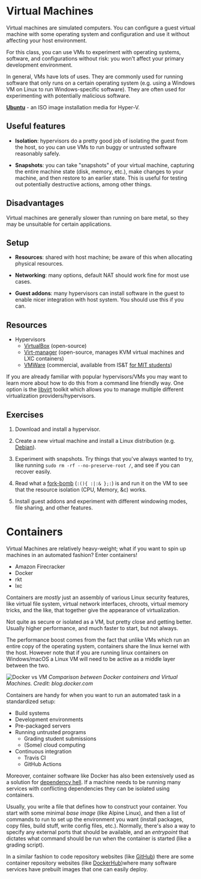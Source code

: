# Virtual Machines

Virtual machines are simulated computers. You can configure a guest virtual machine with some operating system and configuration and use it without affecting your host environment.

For this class, you can use VMs to experiment with operating systems, software, and configurations without risk: you won't affect your primary development environment.

In general, VMs have lots of uses. They are commonly used for running software that only runs on a certain operating system (e.g. using a Windows VM on Linux to run Windows-specific software). They are often used for experimenting with potentially malicious software.

**[Ubuntu](www.ubuntu.com/download/desktop)** - an ISO image installation media for Hyper-V.

## Useful features

- **Isolation**: hypervisors do a pretty good job of isolating the guest from the host, so you can use VMs to run buggy or untrusted software reasonably safely.

- **Snapshots**: you can take "snapshots" of your virtual machine, capturing the entire machine state (disk, memory, etc.), make changes to your machine, and then restore to an earlier state. This is useful for testing out potentially destructive actions, among other things.

## Disadvantages

Virtual machines are generally slower than running on bare metal, so they may be unsuitable for certain applications.

## Setup

- **Resources**: shared with host machine; be aware of this when allocating physical resources.

- **Networking**: many options, default NAT should work fine for most use cases.

- **Guest addons**: many hypervisors can install software in the guest to enable nicer integration with host system. You should use this if you can.

## Resources

- Hypervisors
    - [VirtualBox](https://www.virtualbox.org/) (open-source)
    - [Virt-manager](https://virt-manager.org/) (open-source, manages KVM virtual machines and LXC containers)
    - [VMWare](https://www.vmware.com/) (commercial, available from IS&T [for
    MIT students](https://ist.mit.edu/vmware-fusion))

If you are already familiar with popular hypervisors/VMs you may want to learn more about how to do this from a command line friendly way. One option is the [libvirt](https://wiki.libvirt.org/page/UbuntuKVMWalkthrough) toolkit which allows you to manage multiple different virtualization providers/hypervisors.

## Exercises

1. Download and install a hypervisor.

2. Create a new virtual machine and install a Linux distribution (e.g. [Debian](https://www.debian.org/)).

3. Experiment with snapshots. Try things that you've always wanted to try, like running `sudo rm -rf --no-preserve-root /`, and see if you can recover  easily.

4. Read what a [fork-bomb](https://en.wikipedia.org/wiki/Fork_bomb) (`:(){ :|:& };:`) is and run it on the VM to see that the resource isolation (CPU, Memory, &c) works.

5. Install guest addons and experiment with different windowing modes, file sharing, and other features.

# Containers

Virtual Machines are relatively heavy-weight; what if you want to spin up machines in an automated fashion? Enter containers!
 - Amazon Firecracker
 - Docker
 - rkt
 - lxc

Containers are _mostly_ just an assembly of various Linux security features, like virtual file system, virtual network interfaces, chroots, virtual memory tricks, and the like, that together give the appearance of virtualization.

Not quite as secure or isolated as a VM, but pretty close and getting better. Usually higher performance, and much faster to start, but not always.

The performance boost comes from the fact that unlike VMs which run an entire copy of the operating system, containers share the linux kernel with the host. However note that if you are running linux containers on Windows/macOS a Linux VM will need to be active as a middle layer between the two.

![Docker vs VM](https://i2.wp.com/blog.docker.com/wp-content/uploads/Blog.-Are-containers-..VM-Image-1.png?ssl=1)
_Comparison between Docker containers and Virtual Machines. Credit: blog.docker.com_

Containers are handy for when you want to run an automated task in a standardized setup:

 - Build systems
 - Development environments
 - Pre-packaged servers
 - Running untrusted programs
   - Grading student submissions
   - (Some) cloud computing
 - Continuous integration
   - Travis CI
   - GitHub Actions

Moreover, container software like Docker has also been extensively used as a solution for [dependency hell](https://en.wikipedia.org/wiki/Dependency_hell). If a machine needs to be running many services with conflicting dependencies they can be isolated using containers.

Usually, you write a file that defines how to construct your container. You start with some minimal _base image_ (like Alpine Linux), and then a list of commands to run to set up the environment you want (install packages, copy files, build stuff, write config files, etc.). Normally, there's also a way to specify any external ports that should be available, and an _entrypoint_ that dictates what command should be run when the container is started (like a grading script).

In a similar fashion to code repository websites (like [GitHub](https://github.com/)) there are some container repository websites (like [DockerHub](https://hub.docker.com/))where many software services have prebuilt images that one can easily deploy.

